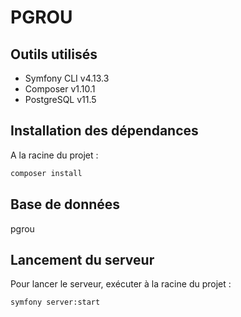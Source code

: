 # PGROU

## Outils utilisés

- Symfony CLI v4.13.3
- Composer v1.10.1
- PostgreSQL v11.5

## Installation des dépendances

A la racine du projet :

```bash
composer install
```

## Base de données
pgrou

## Lancement du serveur

Pour lancer le serveur, exécuter à la racine du projet :

```bash
symfony server:start
```
